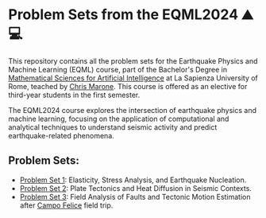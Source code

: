 # Problem Sets from the EQML2024 ⛰️💻
This repository contains all the problem sets for the Earthquake Physics and Machine Learning (EQML) course, part of the Bachelor's Degree in [Mathematical Sciences for Artificial Intelligence](https://corsidilaurea.uniroma1.it/it/corso/2023/31778/home) at La Sapienza University of Rome, teached by [Chris Marone](https://www.dst.uniroma1.it/Marone). This course is offered as an elective for third-year students in the first semester.

The EQML2024 course explores the intersection of earthquake physics and machine learning, focusing on the application of computational and analytical techniques to understand seismic activity and predict earthquake-related phenomena.

## Problem Sets:
- [Problem Set 1](https://github.com/mich1803/EQML-ProblemSets/blob/main/ProblemSet1.pdf): Elasticity, Stress Analysis, and Earthquake Nucleation.
- [Problem Set 2](https://github.com/mich1803/EQML-ProblemSets/blob/main/ProblemSet2.ipynb): Plate Tectonics and Heat Diffusion in Seismic Contexts.
- [Problem Set 3](): Field Analysis of Faults and Tectonic Motion Estimation after [Campo Felice](https://github.com/mich1803/EQML-ProblemSets/tree/main/media/CampoFeliceFieldTrip081024) field trip.
